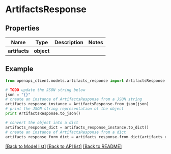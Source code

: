 # ArtifactsResponse


## Properties
Name | Type | Description | Notes
------------ | ------------- | ------------- | -------------
**artifacts** | **object** |  | 

## Example

```python
from openapi_client.models.artifacts_response import ArtifactsResponse

# TODO update the JSON string below
json = "{}"
# create an instance of ArtifactsResponse from a JSON string
artifacts_response_instance = ArtifactsResponse.from_json(json)
# print the JSON string representation of the object
print ArtifactsResponse.to_json()

# convert the object into a dict
artifacts_response_dict = artifacts_response_instance.to_dict()
# create an instance of ArtifactsResponse from a dict
artifacts_response_form_dict = artifacts_response.from_dict(artifacts_response_dict)
```
[[Back to Model list]](../README.md#documentation-for-models) [[Back to API list]](../README.md#documentation-for-api-endpoints) [[Back to README]](../README.md)


